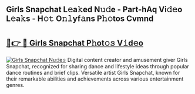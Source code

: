 ## Girls Snapchat L𝚎a𝚔ed N𝚞𝚍e - Part-hAq Vi𝚍𝚎o L𝚎a𝚔s - H𝚘𝚝 O𝚗𝚕yf𝚊ns P𝚑𝚘tos Cvmnd

# <h2><a href="http://kfesuz.oniu.top/?m=Girls+Snapchat">🔗👉 🔴 Girls Snapchat P𝚑ot𝚘𝚜 V𝚒d𝚎o</a></h2>

[![Girls Snapchat Nu𝚍e𝚜](https://i.imgur.com/0qMVB7G.gif)](http://kfesuz.oniu.top/?m=Girls+Snapchat)
Digital content creator and amusement giver Girls Snapchat, recognized for sharing dance and lifestyle ideas through popular dance routines and brief clips. Versatile artist Girls Snapchat, known for their remarkable abilities and achievements across various entertainment genres.  
